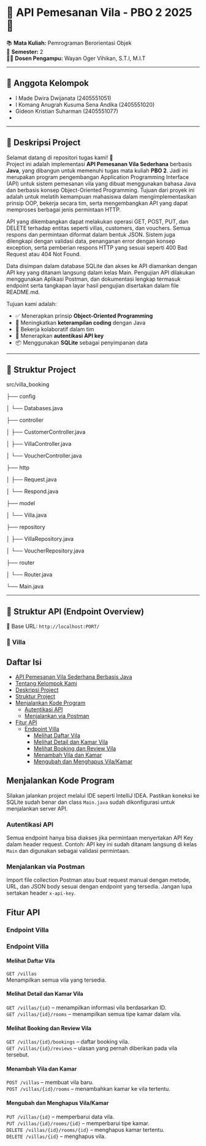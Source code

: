 # 🌴 API Pemesanan Vila - PBO 2 2025 🌴

📚 **Mata Kuliah:** Pemrograman Berorientasi Objek  
📆 **Semester:** 2  
👨‍🏫 **Dosen Pengampu:** Wayan Oger Vihikan, S.T.I, M.I.T  

---

## 👥 Anggota Kelompok
- I Made Dwira Dwijanata              (2405551051)
- I Komang Anugrah Kusuma Sena Andika (2405551020)
- Gideon Kristian Suharman            (2405551077)
-

---

## 📌 Deskripsi Project

Selamat datang di repositori tugas kami! 🎉  
Project ini adalah implementasi **API Pemesanan Vila Sederhana** berbasis **Java**, yang dibangun untuk memenuhi tugas mata kuliah **PBO 2**. Jadi ini merupakan program pengembangan Application Programming Interface (API) untuk sistem pemesanan vila yang dibuat menggunakan bahasa Java dan berbasis konsep Object-Oriented Programming. Tujuan dari proyek ini adalah untuk melatih kemampuan mahasiswa dalam mengimplementasikan prinsip OOP, bekerja secara tim, serta mengembangkan API yang dapat memproses berbagai jenis permintaan HTTP.

API yang dikembangkan dapat melakukan operasi GET, POST, PUT, dan DELETE terhadap entitas seperti villas, customers, dan vouchers. Semua respons dan permintaan diformat dalam bentuk JSON. Sistem juga dilengkapi dengan validasi data, penanganan error dengan konsep exception, serta pemberian respons HTTP yang sesuai seperti 400 Bad Request atau 404 Not Found.

Data disimpan dalam database SQLite dan akses ke API diamankan dengan API key yang ditanam langsung dalam kelas Main. Pengujian API dilakukan menggunakan Aplikasi Postman, dan dokumentasi lengkap termasuk endpoint serta tangkapan layar hasil pengujian disertakan dalam file README.md.

Tujuan kami adalah:
- ✅ Menerapkan prinsip **Object-Oriented Programming**
- 🧠 Meningkatkan **keterampilan coding** dengan Java
- 🤝 Bekerja kolaboratif dalam tim
- 🔐 Menerapkan **autentikasi API key**
- 📦 Menggunakan **SQLite** sebagai penyimpanan data

---

## 📁 Struktur Project
src/villa_booking

├── config

│ └── Databases.java

├── controller

│ ├── CustomerController.java

│ ├── VillaController.java

│ └── VoucherController.java

├── http

│ ├── Request.java

│ └── Respond.java

├── model

│ └── Villa.java

├── repository

│ ├── VillaRepository.java

│ └── VoucherRepository.java

├── router

│ └── Router.java

└── Main.java

---

## 🧱 Struktur API (Endpoint Overview)

📍 Base URL: `http://localhost:PORT/`

### 🏡 **Villa**

## Daftar Isi
- [API Pemesanan Vila Sederhana Berbasis Java](#-api-pemesanan-vila---pbo-2-2025)
- [Tentang Kelompok Kami](#-anggota-kelompok)
- [Deskripsi Project](#-deskripsi-project)
- [Struktur Project](#-struktur-project)  
- [Menjalankan Kode Program](#menjalankan-kode-program)
  - [Autentikasi API](#autentikasi-api)
  - [Menjalankan via Postman](#menjalankan-via-postman)
- [Fitur API](#fitur-api)
  - [Endpoint Villa](#endpoint-villa)
    - [Melihat Daftar Vila](#melihat-daftar-vila)
    - [Melihat Detail dan Kamar Vila](#melihat-detail-dan-kamar-vila)
    - [Melihat Booking dan Review Vila](#melihat-booking-dan-review-vila)
    - [Menambah Vila dan Kamar](#menambah-vila-dan-kamar)
    - [Mengubah dan Menghapus Vila/Kamar](#mengubah-dan-menghapus-vilakamar)


## Menjalankan Kode Program
Silakan jalankan project melalui IDE seperti IntelliJ IDEA. Pastikan koneksi ke SQLite sudah benar dan class `Main.java` sudah dikonfigurasi untuk menjalankan server API.

### Autentikasi API
Semua endpoint hanya bisa diakses jika permintaan menyertakan API Key dalam header request. Contoh:
API key ini sudah ditanam langsung di kelas `Main` dan digunakan sebagai validasi permintaan.

### Menjalankan via Postman
Import file collection Postman atau buat request manual dengan metode, URL, dan JSON body sesuai dengan endpoint yang tersedia. Jangan lupa sertakan header `x-api-key`.

## Fitur API

### Endpoint Villa

### Endpoint Villa

#### Melihat Daftar Vila
`GET /villas`  
Menampilkan semua vila yang tersedia.

#### Melihat Detail dan Kamar Vila
`GET /villas/{id}` – menampilkan informasi vila berdasarkan ID.  
`GET /villas/{id}/rooms` – menampilkan semua tipe kamar dalam vila.

#### Melihat Booking dan Review Vila
`GET /villas/{id}/bookings` – daftar booking vila.  
`GET /villas/{id}/reviews` – ulasan yang pernah diberikan pada vila tersebut.

#### Menambah Vila dan Kamar
`POST /villas` – membuat vila baru.  
`POST /villas/{id}/rooms` – menambahkan kamar ke vila tertentu.

#### Mengubah dan Menghapus Vila/Kamar
`PUT /villas/{id}` – memperbarui data vila.  
`PUT /villas/{id}/rooms/{id}` – memperbarui tipe kamar.  
`DELETE /villas/{id}/rooms/{id}` – menghapus kamar tertentu.  
`DELETE /villas/{id}` – menghapus vila.
